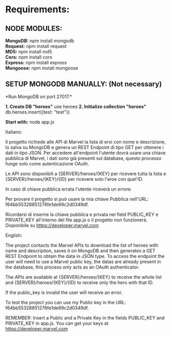 <h1>Requirements:</h1>

<h2>NODE MODULES:</h2>
<b>MongoDB:</b> npm install mongodb<br>
<b>Request:</b> npm install request<br>
<b>MD5:</b> npm install md5<br>
<b>Cors:</b> npm install cors<br>
<b>Express:</b> npm install express<br>
<b>Mongoose:</b> npm install mongoose<br>

<h2>SETUP MONGODB MANUALLY: (Not necessary)</h2>
*Run MongoDB on port 27017.*

**1. Create DB "heroes"** use heroes
**2. Initialize collection "heroes"** db.heroes.insert({test: "test"})

**Start with:** node app.js


Italiano:

Il progetto richiede alle API di Marvel la lista di eroi con nome e descrizione, lo salva su MongoDB e genera un REST Endpoint  di tipo GET per ottenere i dati in tipo JSON. Per accedere all'endpoint l'utente dovrà usare una chiave pubblica di Marvel, i dati sono già presenti sul database, questo processo funge solo come autenticazione OAuth.

Le API sono disponibili a {SERVER}/heroes/{KEY} per ricevere tutta la lista e {SERVER}/heroes/{KEY}/{ID} per ricevere solo l'eroe con quel'ID.

In caso di chiave pubblica errata l'utente riceverà un errore.

Per provare il progetto si può usare la mia chiave Pubblica nell'URL: f64bb55328851276fe1de69c2d0349df.

Ricordarsi di inserire la chiave pubblica e privata nei field PUBLIC_KEY e PRIVATE_KEY all'interno del file app.js o il progetto non funzionerà.
Disponibile su https://developer.marvel.com


English:

The project contacts the Marvel APIs to download the list of heroes with name and description, saves it on MongoDB and then generates a GET REST Endpoint to obtain the data in JSON type. To access the endpoint the user will need to use a Marvel public key, the datas are already present in the database, this process only acts as an OAuth authenticator.

The APIs are available at {SERVER}/heroes/{KEY} to receive the whole list and {SERVER}/heroes/{KEY}/{ID} to receive only the hero with that ID.

If the public_key is invalid the user will receive an error.

To test the project you can use my Public key in the URL: f64bb55328851276fe1de69c2d0349df.

REMEMBER: Insert a Public and a Private Key in the fields PUBLIC_KEY and PRIVATE_KEY in app.js.
You can get your keys at https://developer.marvel.com
